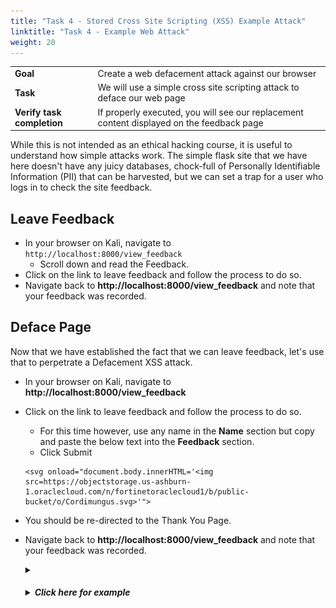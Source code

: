 ```yaml
---
title: "Task 4 - Stored Cross Site Scripting (XSS) Example Attack"
linktitle: "Task 4 - Example Web Attack"
weight: 20
---
```


|                            |    |  
|----------------------------| ----
| **Goal**                   | Create a web defacement attack against our browser
| **Task**                   | We will use a simple cross site scripting attack to deface our web page
| **Verify task completion** | If properly executed, you will see our replacement content displayed on the feedback page


While this is not intended as an ethical hacking course, it is useful to understand how simple attacks work.  The simple flask site that we have here doesn't have any juicy databases, chock-full of Personally Identifiable Information (PII) that can be harvested, but we can set a trap for a user who logs in to check the site feedback.

## Leave Feedback
- In your browser on Kali, navigate to ```http://localhost:8000/view_feedback```
  - Scroll down and read the Feedback.
- Click on the link to leave feedback and follow the process to do so.
- Navigate back to **http://localhost:8000/view_feedback** and note that your feedback was recorded.



## Deface Page

Now that we have established the fact that we can leave feedback, let's use that to perpetrate a Defacement XSS attack.
- In your browser on Kali, navigate to **http://localhost:8000/view_feedback**
- Click on the link to leave feedback and follow the process to do so.
  - For this time however, use any name in the **Name** section but copy and paste the below text into the **Feedback** section.
  - Click Submit

  ```
  <svg onload="document.body.innerHTML='<img src=https://objectstorage.us-ashburn-1.oraclecloud.com/n/fortinetoraclecloud1/b/public-bucket/o/Cordimungus.svg>'">
  ```
- You should be re-directed to the Thank You Page.

- Navigate back to **http://localhost:8000/view_feedback** and note that your feedback was recorded.

  <details>
  <summary><h5><b><li>Click here for example</li></b></h5></summary>
    
    ![Cordimungus](cordimungus.png)
  
  </details>






